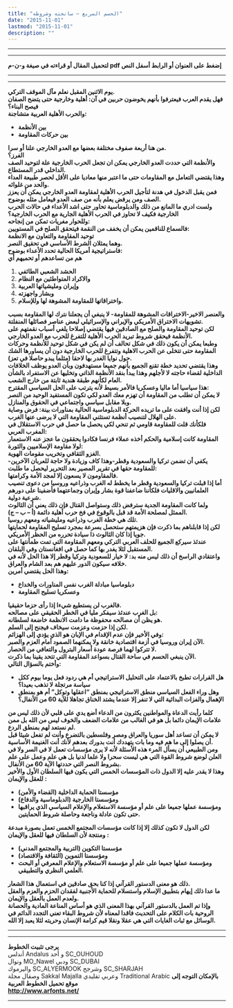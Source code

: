 ```yaml
---
title: "الحسم السريع – سانحته وشروطه"
date: "2015-11-01"
lastmod: "2015-11-01"
description: ""
---
```

---

---

**لتحميل المقال أو قراءته في صيغة و-ن-م pdf إضغط على العنوان أو الرابط أسفل النص**

---



---

**يوم الاثنين المقبل نعلم مآل الموقف التركي.  
فهل يقدم العرب فيعترفوا بأنهم يخوضون حربين في آن: أهلية وخارجية حتى يتضح الصفان فيصح البناء؟  
والحرب الأهلية العربية متشاجنة:**

* **بين الأنظمة**
* **بين حركات المقاومة**

**من هنا أربعة صفوف مختلفة بعضها مع العدو الخارجي علنا أو سرا.  
الفرز؟  
والأنظمة التي حددت العدو الخارجي يمكن ان تجعل الحرب الخارجية علة لتوحيد الصف الداخلي قدر المستطاع.  
وهذا يقتضي التعامل مع المقاومات حتى ما اعتبر منها معاديا على الأقل لحصر طبيعة العداء والحد من غلوائه.  
فمن يقبل الدخول في هدنة لتأجيل الحرب الأهلية لمقاومة العدو الخارجي يمكن أن يعزز الصف ومن يرفض يعلم بأنه من صف العدو فيعامل مثله بوضوح.  
ولست ادري ما المانع من ذلك والدبلوماسية تحاور حتى اشد الأعداء في حالات الحرب الخارجية فكيف لا تحاوز في الحرب الأهلية الجارية مع الحرب الخارجية؟  
وللحوار مغريات تمكن من إنجاحه:  
فالسماع للناقمين يمكن أن يخفف من النقمة فيتحقق الصلح في المستويين:  
توحيد المقاومة والتعاون مع الانظمة  
وهما يمثلان الشرط الأساسي في تحقيق النصر.  
فاستراتيجية أمريكا الحالية تحدد الأعداء بوضوح:  
هم من تساعدهم أو تحميهم أي**

1. **الحشد الشعبي الطائفي**
2. **والاكراد المتواطئين مع النظام**
3. **وإيران ومليشياتها العربية**
4. **وبشار واجهزته**
5. **واختراقاتها للمقاومة المشوهة لها وللإسلام.**

**والعنصر الاخير-الاختراقات المشوهة للمقاومة- لا ينبغي أن يجعلنا نترك لها المقاومة بسبب تشويهات الاختراق الأمريكي والإيراني والإسرائيلي لبعض عناصر فصائلها المنفلتة.  
لكن توحيد المقاومة والصلح مع الصادقين فيها يقتضي إصلاحا يلغي أسباب نقمتهم على الأنظمة فيحقق شروط تبريد الحرب الأهلية للتفرغ للحرب مع العدو الخارجي.  
وطبعا يمكن أن يكون ذلك في شكل تحالف أن لم يكن في شكل توحيد للأنظمة وحركات المقاومة حتى تتخلى عن الحرب الاهلية وتتفرغ للحرب الخارجية دون أن يساورها الشك حول نوايا الغدر بها لاحقا (مثلما يبدو حاصلا في تعز).  
وهذا يقتضي تحديد خطة تقنع الجميع بأنهم جميعا مستهدفون وبأن العدو يوظف الخلافات الداخلية لقضاء حاجته لا لأجلهم وهذا يبدأ بنقد الأنظمة الذاتي وتخليها عن الاستفراد بالشأن العام لكأنهم طبقة هندية ثابتة من خارج الشعب.  
هذا سياسيا أما ماليا وعسكريا فالأمر بسيط لأنه يترتب على الحل السياسي المقترح:  
لا يمكن أن تطلب من المقاومة أن تهزم معك العدو لكي تكون المستفيد الوحيد من النصر وبلا مقابل سياسي واجتماعي في الحقوق والمنازل.  
لكن إذا أنت وافقت على ما تريده الحركة الدبلوماسية الحالية بمناورات بينة: فرض وصاية على الهلال لتنصيب أنظمة تستثني المقاومة التي لا يرضى عنها الغرب.  
فلكأنك قلت للمقاومة قاومي ثم تنحي لكي يحصل ما حصل في حرب الاستقلال في المغرب العربي:  
المقاومة كانت إسلامية والحكم أخذه عملاء فرنسا فكادوا يحققون ما عجز عنه الاستعمار لولا مقاومة الإسلاميين والثورة:  
الغزو الثقافي وتخريب مقومات الهوية.  
يكفي أن تضمن تركيا والسعودية وقطر-وهذا كاف وزيادة ولا حاجة للعربان الآخرين- للمقاومة حقها في تقرير المصير بعد التحرير ليحصل ما طلبت:  
فالمقاومون لا يسعون إلا لمجد الأمة وكرامتها.  
أما إذا قبلت تركيا والسعودية وقطر ما يخطط له الغرب وذراعيه وروسيا من دعوى تنصيب العلمانيين والاقليات فلكأننا ضاعفنا قوة بشار وإيران وجماعتهما فأضفينا على دورهم شرعية دولية.  
ولما كانت المقاومة الجدية سترفض ذلك وستواصل القتال فإن ذلك يعني أن الثالوث الممثل لمصلحة الأمة قد قبل بالوقوع في فخ حرب أهلية دائمة (أ – ب – ج).  
تلك هي خطة الغرب وذراعيه ومليشياته ومعهم روسيا.  
لكن إذا قابلناهم بما ذكرت فإن هزيمتهم ستحصل بسرعة بمجرد تسليح المقاومة لحمايتها جويا إذا كان الثالوث ذا سيادة تحرره من الحظر الأمريكي.  
عندئذ سيركع الجميع للحلف العربي التركي ومعهم المقاومة التي تمت طمأنتها على المستقبل لئلا يغدر بها كما حصل في افغانستان وفي البلقان.  
واعتقادي الراسخ أن ذلك ليس منه بد: لا خيار للسعودية وتركيا وقطر إلا هذا الحل لأنه في خلافه سيكون الدور عليهم هم بعد الشام والعراق.  
وهذا الحل يقتضي أمرين:**

* **دبلوماسيا مبادلة الغرب نفس المناورات والخداع**
* **وعسكريا تسليح المقاومة**

**فالغرب لن يستطيع شيءا إذا رأى حزما حقيقيا.  
بل الغرب عندئذ سيفكر مليا في الخطر الحقيقي على مصالحه:  
هو يظن أن مصالحه محفوظة ما دامت الانظمة خاضعة لسلطانه.  
لكن إذا حزمت وعزمت سيخاف فيجنح إلى السلم.  
وفي الأخير فإن عدم الإقدام في الإبان هو الذي يؤدي إلى الهزائم:  
الآن إيران وروسيا في أزمة اقتصادية خانقة ولا يمكنهما الصمود أمام العزم والصبر.  
لا تتركوا لهما فرصة عودة أسعار البترول والتعافي من الحصار.  
الآن ينبغي الحسم في ساحة القتال بسواعد المقاومة التي تتحد يقينا بما ذكرت.  
وأختم بالسؤال التالي:**

* **هل القرارات تطبخ بالاعتماد على التحليل الاستراتيجي أم هي ردود فعل يوما بيوم ككل سياسة مرتجلة لا تذهب بعيدا؟**
* **وهل وراء الفعل السياسي منطق الاستراتيجي بمنطق “اعقلها وتوكل” أم هو بمنطق الإهمال والفزات البدائية التي لا تنفر إلا عندما يشتد الخناق تجاهلا للآية 60 من الأنفال؟**

**كلما رأيت الدعاة والمواطنين يكثرون من الدعاء أضع يدي على قلبي لأن ذلك ليس من علامات الإيمان دائما بل هو في الغالب من علامات الضعف والخوف ليس من الله بل ممن لم نستعد لهم بمنطق الردع.  
لا يمكن أن تساعد أهل سوريا والعراق ومصر وفلسطين بالتضرع وأنت لم تفعل شيئا قبل أن يصلوا إلى ما هم فيه وما بات يتهددك أنت بدورك بعدهم لأنك أنت الغنيمة الأساسية.  
ومن الطبيعي أن يسأل المرء هذه الأسئلة لأنه لا يرى مؤسسات تعمل لا في السر ولا في العلن لوضع شروط القوة التي هي ليست سحرا ولا علما لدنيا بل هي علم وعمل على علم بشروط النصر التي حددتها الآية 60 من الأنفال.  
وهذا لا يقدر عليه إلا الدول ذات المؤسسات الخمس التي يكون فيها السلطان الأول والأخير للعقل والإيمان :**

* **مؤسستا الحماية الداخلية (القضاء والأمن)**
* **ومؤسستا الخارجية (الدبلوماسية والدفاع)**
* **ومؤسسة عملها جميعا على علم أو مؤسسة الاستعلام والإعلام السياسي الذي يراقبها حتى تكون عادلة وناجعة وحاصلة شروط الحمايتين.**

**لكن الدول لا تكون كذلك إلا إذا كانت مؤسسات المجتمع الخمس تعمل بصورة مبدعة ومنتجة لأن السلطان فيها للعقل والإيمان :**

* **مؤسستا التكوين (التربية والمجتمع المدني)**
* **ومؤسستا التموين (الثقافة والاقتصاد)**
* **ومؤسسة عملها جميعا على علم أو مؤسسة الاستعلام والإعلام المعرفي أو البحث العلمي النظري والتطبيقي.**

**ذلك هو معنى الدستور القرآني إذا كنا بحق صادقين في استعمال هذا الشعار.  
ما عدا ذلك إيهام بتطبيق الإسلام واستسلام للحماية الأجنبية لفقدان الحزم والعزم والعقل ولعدم العمل بالعقل والإيمان.  
وإذا تم العمل بالدستور القرآني بهذا المعنى الذي هو أساس المناعة المادية والحصانة الروحية بات الكلام على التحديث فاقدا لمعناه لأن شروط البقاء تعني التجدد الدائم في الوسائل مع ثبات الغايات التي هي عقلا ونقلا قيم كرامة الإنسان وحريته لئلا يعبد إلا الله.**

---

---

**يرجى تثبيت الخطوط**   
 أندلس Andalus  و أحد SC\_OUHOUD  
 ونوال MO\_Nawel  ودبي SC\_DUBAI   
 واليرموك SC\_ALYERMOOK  وشرجح SC\_SHARJAH   
 وصقال مجلة Sakkal Majalla وعربي تقليدي Traditional Arabic  **بالإمكان التوجه إلى موقع تحميل الخطوط العربية  
 http://www.arfonts.net/**

---

###